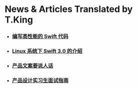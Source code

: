News & Articles Translated by T.King
===========



* ###  [编写高性能的 Swift 代码](https://github.com/joyking7/Articles/blob/master/Optimization-Tips.rst)

* ### [Linux 系统下 Swift 3.0 的介绍](https://github.com/joyking7/Articles/blob/master/Introducing-Swift-3.0.md)

* ### [产品文案要说人话](https://github.com/joyking7/Articles/blob/master/the-secret-to-writing-killer-product-copy.md)

* ### [产品设计实习生面试指南](https://github.com/joyking7/Articles/blob/master/guide-to-interviewing-for-pm.md)

